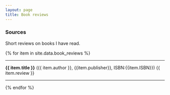 ```yaml
---
layout: page
title: Book reviews
---
```


### Sources

Short reviews on books I have read.


{% for item in site.data.book_reviews %}
<hr/>
    <strong>{{ item.title }}</strong> ({{ item.author }}, {{item.publisher}}, ISBN:{{item.ISBN}})
    {{ item.review }}
<hr/>
{% endfor %}
